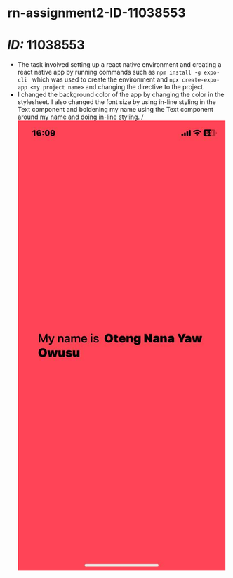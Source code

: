 # rn-assignment2-ID-11038553
# _ID:_ 11038553
* The task involved setting up a react native environment and creating a react native app by running commands such as 
`npm install -g expo-cli ` which was used to create the environment and `npx create-expo-app <my project name>` and changing the directive to the project.
* I changed the background color of the app by changing the color in the stylesheet. I also changed the font size by using in-line styling in the Text component and boldening my name using the Text component around my name and doing in-line styling.
/![alt text](Whatsapp.jpg)